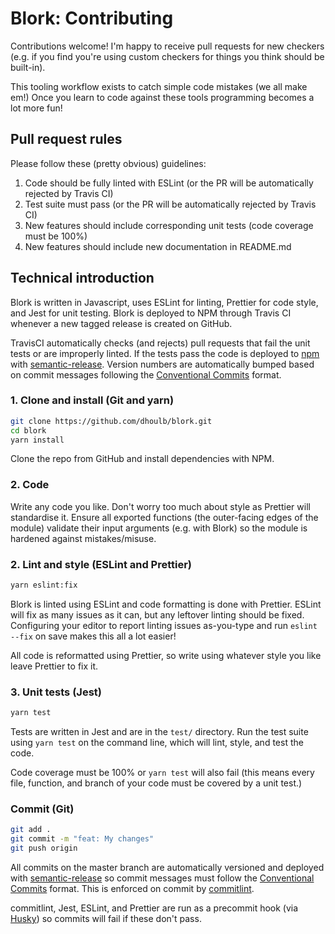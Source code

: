 # Blork: Contributing

Contributions welcome! I'm happy to receive pull requests for new checkers (e.g. if you find you're using custom checkers for things you think should be built-in).

This tooling workflow exists to catch simple code mistakes (we all make em!) Once you learn to code against these tools programming becomes a lot more fun!

## Pull request rules

Please follow these (pretty obvious) guidelines:

1. Code should be fully linted with ESLint (or the PR will be automatically rejected by Travis CI)
2. Test suite must pass (or the PR will be automatically rejected by Travis CI)
3. New features should include corresponding unit tests (code coverage must be 100%)
4. New features should include new documentation in README.md

## Technical introduction

Blork is written in Javascript, uses ESLint for linting, Prettier for code style, and Jest for unit testing. Blork is deployed to NPM through Travis CI whenever a new tagged release is created on GitHub.

TravisCI automatically checks (and rejects) pull requests that fail the unit tests or are improperly linted. If the tests pass the code is deployed to [npm](https://www.npmjs.com/) with [semantic-release](https://github.com/semantic-release/semantic-release). Version numbers are automatically bumped based on commit messages following the [Conventional Commits](https://conventionalcommits.org) format.

### 1. Clone and install (Git and yarn)

```sh
git clone https://github.com/dhoulb/blork.git
cd blork
yarn install
```

Clone the repo from GitHub and install dependencies with NPM.

### 2. Code

Write any code you like. Don't worry too much about style as Prettier will standardise it. Ensure all exported functions (the outer-facing edges of the module) validate their input arguments (e.g. with Blork) so the module is hardened against mistakes/misuse.

### 2. Lint and style (ESLint and Prettier)

```sh
yarn eslint:fix
```

Blork is linted using ESLint and code formatting is done with Prettier. ESLint will fix as many issues as it can, but any leftover linting should be fixed. Configuring your editor to report linting issues as-you-type and run `eslint --fix` on save makes this all a lot easier!

All code is reformatted using Prettier, so write using whatever style you like leave Prettier to fix it.

### 3. Unit tests (Jest)

```sh
yarn test
```

Tests are written in Jest and are in the `test/` directory. Run the test suite using `yarn test` on the command line, which will lint, style, and test the code.

Code coverage must be 100% or `yarn test` will also fail (this means every file, function, and branch of your code must be covered by a unit test.)

### Commit (Git)

```sh
git add .
git commit -m "feat: My changes"
git push origin
```

All commits on the master branch are automatically versioned and deployed with [semantic-release](https://github.com/semantic-release/semantic-release) so commit messages must follow the [Conventional Commits](https://conventionalcommits.org) format. This is enforced on commit by [commitlint](https://github.com/marionebl/commitlint).

commitlint, Jest, ESLint, and Prettier are run as a precommit hook (via [Husky](https://www.npmjs.com/package/husky)) so commits will fail if these don't pass.
